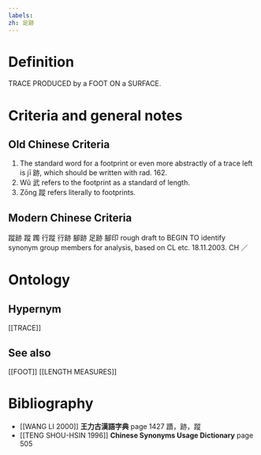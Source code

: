 ```yaml
---
labels: 
zh: 足跡
---
```


# Definition
TRACE PRODUCED by a FOOT ON a SURFACE.
# Criteria and general notes
## Old Chinese Criteria
1. The standard word for a footprint or even more abstractly of a trace left is jī 跡, which should be written with rad. 162.
2. Wǔ 武 refers to the footprint as a standard of length.
3. Zōng 蹤 refers literally to footprints.
## Modern Chinese Criteria
蹤跡
蹤
躅
行蹤
行跡
腳跡
足跡
腳印
rough draft to BEGIN TO identify synonym group members for analysis, based on CL etc. 18.11.2003. CH ／
# Ontology

## Hypernym
[[TRACE]]
## See also
[[FOOT]]
[[LENGTH MEASURES]]
# Bibliography
- [[WANG LI 2000]]
**王力古漢語字典** page 1427
蹟，跡，蹤
- [[TENG SHOU-HSIN 1996]]
**Chinese Synonyms Usage Dictionary** page 505
